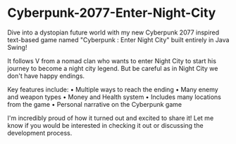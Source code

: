 # Cyberpunk-2077-Enter-Night-City

Dive into a dystopian future world with my new Cyberpunk 2077 inspired text-based game named "Cyberpunk : Enter Night City" built entirely in Java Swing!

It follows V from a nomad clan who wants to enter Night City to start his journey to become a night city legend. But be careful as in Night City we don't have happy endings.

Key features include:
• Multiple ways to reach the ending 
• Many enemy and weapon types
• Money and Health system
• Includes many locations from the game
• Personal narrative on the Cyberpunk game

I'm incredibly proud of how it turned out and excited to share it! Let me know if you would be interested in checking it out or discussing the development process.
